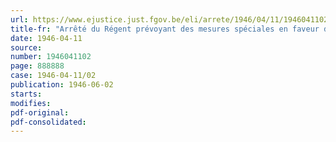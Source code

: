 ```yaml
---
url: https://www.ejustice.just.fgov.be/eli/arrete/1946/04/11/1946041102/justel
title-fr: "Arrêté du Régent prévoyant des mesures spéciales en faveur des jeunes gens retardés dans leurs études par des circonstances de guerre"
date: 1946-04-11
source:
number: 1946041102
page: 888888
case: 1946-04-11/02
publication: 1946-06-02
starts:
modifies:
pdf-original:
pdf-consolidated:
---
```


